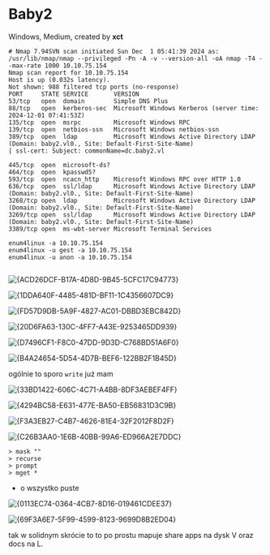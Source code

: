 # Baby2
Windows, Medium, created by **xct**

```
# Nmap 7.94SVN scan initiated Sun Dec  1 05:41:39 2024 as: /usr/lib/nmap/nmap --privileged -Pn -A -v --version-all -oA nmap -T4 --max-rate 1000 10.10.75.154
Nmap scan report for 10.10.75.154
Host is up (0.032s latency).
Not shown: 988 filtered tcp ports (no-response)
PORT     STATE SERVICE       VERSION
53/tcp   open  domain        Simple DNS Plus
88/tcp   open  kerberos-sec  Microsoft Windows Kerberos (server time: 2024-12-01 07:41:53Z)
135/tcp  open  msrpc         Microsoft Windows RPC
139/tcp  open  netbios-ssn   Microsoft Windows netbios-ssn
389/tcp  open  ldap          Microsoft Windows Active Directory LDAP (Domain: baby2.vl0., Site: Default-First-Site-Name)
| ssl-cert: Subject: commonName=dc.baby2.vl

445/tcp  open  microsoft-ds?
464/tcp  open  kpasswd5?
593/tcp  open  ncacn_http    Microsoft Windows RPC over HTTP 1.0
636/tcp  open  ssl/ldap      Microsoft Windows Active Directory LDAP (Domain: baby2.vl0., Site: Default-First-Site-Name)
3268/tcp open  ldap          Microsoft Windows Active Directory LDAP (Domain: baby2.vl0., Site: Default-First-Site-Name)
3269/tcp open  ssl/ldap      Microsoft Windows Active Directory LDAP (Domain: baby2.vl0., Site: Default-First-Site-Name)
3389/tcp open  ms-wbt-server Microsoft Terminal Services
```

```
enum4linux -a 10.10.75.154
enum4linux -u gest -a 10.10.75.154
enum4linux -u anon -a 10.10.75.154


```

![{ACD26DCF-B17A-4D8D-9B45-5CFC17C94773}](https://github.com/user-attachments/assets/e8529218-57ab-44e6-a356-9d156109781d)

![{1DDA640F-4485-481D-BF11-1C4356607DC9}](https://github.com/user-attachments/assets/99056a91-a46e-478f-a90e-52997ec0761b)

![{FD57D9DB-5A9F-4827-AC01-DBBD3EBC842D}](https://github.com/user-attachments/assets/7492c638-c8af-49e7-92f4-0d4f01733379)

![{20D6FA63-130C-4FF7-A43E-9253465DD939}](https://github.com/user-attachments/assets/b36f7edf-09d3-46ae-b012-17e420c35825)

![{D7496CF1-F8C0-47DD-9D3D-C768BD51A6F0}](https://github.com/user-attachments/assets/a6df0381-ed8b-4382-9256-07338cf88f60)

![{B4A24654-5D54-4D7B-BEF6-122BB2F1B45D}](https://github.com/user-attachments/assets/14243871-689e-4ce9-a625-eb495533b965)

ogólnie to sporo `write` już mam

![{33BD1422-606C-4C71-A4BB-8DF3AEBEF4FF}](https://github.com/user-attachments/assets/d07649d7-e610-49f2-af5c-4753fa3e7ea8)

![{4294BC58-E631-477E-BA50-EB56831D3C9B}](https://github.com/user-attachments/assets/c77eca7d-e905-4de2-a77d-be52ebbd14e1)

![{F3A3EB27-C4B7-4626-81E4-32F2012F8D2F}](https://github.com/user-attachments/assets/fe44bea1-4705-4677-9be5-0e2a30933e8b)

![{C26B3AA0-1E6B-40BB-99A6-ED966A2E7DDC}](https://github.com/user-attachments/assets/c2c51ff9-3f51-4eeb-b143-1556e00cda03)

```
> mask ""
> recurse
> prompt
> mget *
```
- o wszystko puste

![{0113EC74-0364-4CB7-8D16-019461CDEE37}](https://github.com/user-attachments/assets/92e7a05a-256a-4c12-839d-3185a35d7825)

![{69F3A6E7-5F99-4599-8123-9699D8B2ED04}](https://github.com/user-attachments/assets/bf465f6f-c4e7-4f43-b2ea-890c2f4b9df4)

tak w solidnym skrócie to to po prostu mapuje share apps na dysk V oraz docs na L.





